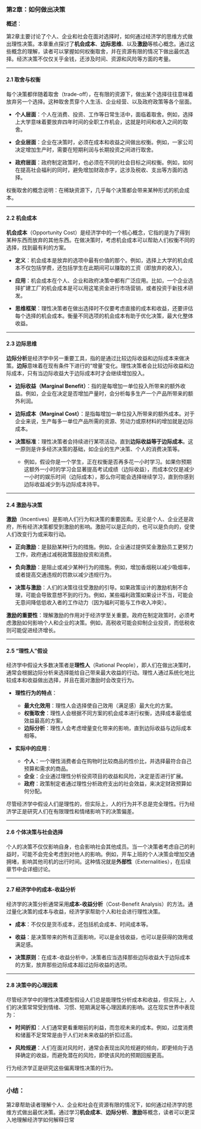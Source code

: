 ### 第2章：如何做出决策

**概述**：

第2章主要讨论了个人、企业和社会在面对选择时，如何通过经济学的思维方式做出理性决策。本章重点探讨了**机会成本**、**边际思维**、以及**激励**等核心概念。通过这些概念的理解，读者可以掌握如何权衡取舍，并在资源有限的情况下做出最优选择。经济决策不仅仅关乎金钱，还涉及时间、资源和风险等方面的考量。

---

#### 2.1 **取舍与权衡**

每个决策都伴随着取舍（trade-off），在有限的资源下，做出某个选择往往意味着放弃另一个选择。这种取舍贯穿个人生活、企业经营、以及政府政策等各个层面。

- **个人层面**：个人在消费、投资、工作等日常生活中，面临着取舍。例如，选择上大学意味着要放弃四年时间的全职工作机会，这就是时间和收入之间的取舍。
  
- **企业层面**：企业在决策时，必须在成本和收益之间做出权衡。例如，一家公司决定增加生产时，需要在短期利润与长期投资之间进行取舍。
  
- **政府层面**：政府制定政策时，也必须在不同的社会目标之间权衡。例如，如何在提高社会福利的同时，避免增加财政赤字，这涉及税收、支出等方面的选择。

权衡取舍的概念说明：在稀缺资源下，几乎每个决策都会带来某种形式的机会成本。

---

#### 2.2 **机会成本**

**机会成本**（Opportunity Cost）是经济学中的一个核心概念，它指的是为了得到某种东西而放弃的其他东西。在做决策时，考虑机会成本可以帮助人们权衡不同的选择，找到最有利的方案。

- **定义**：机会成本是放弃的选项中最有价值的那个。例如，选择上大学的机会成本不仅包括学费，还包括学生在此期间可以赚取的工资（即放弃的收入）。
  
- **应用**：机会成本在个人、企业和政府决策中都有广泛应用。比如，一个企业选择扩建工厂的机会成本是可以用这笔资金进行市场营销，或者投资于新技术研发。

- **思维框架**：理性决策者在做出选择时不仅要考虑直接的成本和收益，还要评估每个选择的机会成本。衡量不同选项的机会成本有助于优化决策，最大化整体收益。

---

#### 2.3 **边际思维**

**边际分析**是经济学中另一重要工具，指的是通过比较边际收益和边际成本来做决策。**边际**意味着在现有条件下进行的“增量”变化。理性决策者会比较边际收益和边际成本，只有当边际收益大于边际成本时才会继续增加投入。

- **边际收益（Marginal Benefit）**：指的是每增加一单位投入所带来的额外收益。例如，企业在决定是否增加产量时，会分析每多生产一个产品所带来的额外利润。

- **边际成本（Marginal Cost）**：是指每增加一单位投入所带来的额外成本。对于企业来说，生产每多一单位产品所需的资源、劳动力或原材料的增加就是边际成本。

- **决策标准**：理性决策者会持续进行某项活动，直到**边际收益等于边际成本**。这一原则是许多经济决策的基础，如企业的生产决策、个人的消费决策等。

  - 例如，假设你是一个学生，正在权衡是否再多花一小时学习。如果你预期这额外一小时的学习会显著提高考试成绩（边际收益），而成本仅仅是减少一小时的娱乐时间（边际成本），那么你可能会选择继续学习，直到你感到边际收益减少到与边际成本持平。

---

#### 2.4 **激励与决策**

**激励**（Incentives）是影响人们行为和决策的重要因素。无论是个人、企业还是政府，所有经济决策都受到激励的影响。激励可以是正向的，也可以是负向的，促使人们改变行为或采取行动。

- **正向激励**：是鼓励某种行为的措施。例如，企业通过提供奖金激励员工更努力工作，政府通过减税政策鼓励投资和消费。

- **负向激励**：是阻止或减少某种行为的措施。例如，增加香烟税以减少吸烟率，或者提高交通违规的罚款以减少违规行为。

- **决策与激励**：人们的决策往往受激励的引导。如果政策设计的激励机制不合理，可能会导致意想不到的行为。例如，某些福利政策如果设计不当，可能会无意间降低低收入者的工作动力（因为福利可能与工作收入冲突）。

**激励的重要性**：理解激励的作用对于经济学至关重要。政府在制定政策时，必须考虑激励如何影响个人和企业的决策。例如，高税收可能会抑制企业投资，而低税收则可能促进经济增长。

---

#### 2.5 **“理性人”假设**

经济学中假设大多数决策者是**理性人**（Rational People），即人们在做出决策时，通常会根据边际分析来选择能给自己带来最大收益的行动。理性人通过系统化地比较成本和收益做出选择，并且在面对激励时会改变行为。

- **理性行为的特点**：
  - **最大化效用**：理性人会选择使自己效用（满足感）最大化的方案。
  - **权衡取舍**：理性人会根据不同方案的机会成本进行权衡，选择成本最低或效益最高的方案。
  - **边际分析**：理性人会考虑增量变化带来的影响，直到边际收益与边际成本相等。

- **实际中的应用**：
  - **个人**：一个理性消费者会在购物时比较商品的性价比，并选择最符合自己预算和需求的商品。
  - **企业**：企业通过理性分析投资项目的收益和风险，决定是否进行扩展。
  - **政府**：政策制定者通过理性分析政府支出的社会效益，来决定财政预算如何分配。

尽管经济学中假设人们是理性的，但实际上，人的行为并不总是完全理性。行为经济学正是研究人们在有限理性和情绪影响下的决策偏差。

---

#### 2.6 **个体决策与社会选择**

个人的决策不仅仅影响自身，也会影响社会其他成员。当一个决策者考虑自己的利益时，可能不会完全考虑到对他人的影响。例如，开车上班的个人决策会增加交通拥堵，影响其他司机的出行时间。这种情况就是**外部性**（Externalities），在后续章节中会详细讨论。

---

#### 2.7 **经济学中的成本-收益分析**

经济学的决策分析通常采用**成本-收益分析**（Cost-Benefit Analysis）的方法。通过量化决策的成本与收益，经济学家帮助个人和社会进行理性决策。

- **成本**：不仅仅是货币成本，还包括机会成本、时间成本等。
  
- **收益**：是决策带来的所有正面影响，可以是金钱收益，也可以是获得的效用或满足感。

- **决策原则**：在成本-收益分析中，决策者应当选择那些边际收益大于边际成本的方案，放弃那些边际成本超过边际收益的选项。

---

#### 2.8 **决策中的心理因素**

尽管经济学中的理性决策模型假设人们总是能理性分析成本和收益，但实际上，人们的决策常常受到情绪、习惯、短期满足等心理因素的影响。这在现实世界中表现为：

- **时间折扣**：人们通常更看重眼前的利益，而忽视未来的成本。例如，过度消费和储蓄不足常常是由于人们对未来收益的折扣过高。
  
- **风险规避**：人们在面对风险时，通常会表现出风险规避的倾向，即更倾向于选择确定的收益，而避免潜在的风险，即使该风险的预期回报更高。

行为经济学正是研究这些偏离理性决策的行为。

---

### 小结：

第2章帮助读者理解个人、企业和社会在资源有限的情况下，如何通过经济学的思维方式做出最优决策。通过学习**机会成本**、**边际分析**、**激励**等概念，读者可以更深入地理解经济学如何解释日常